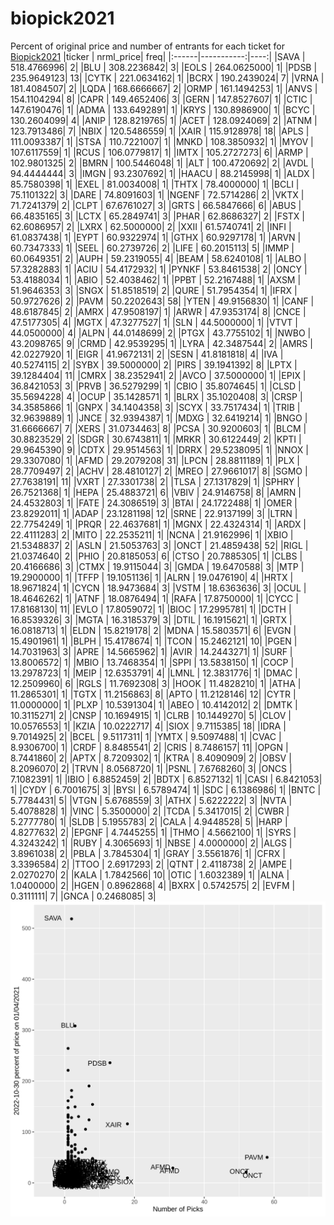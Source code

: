 # biopick2021
Percent of original price and number of entrants for each ticket for [Biopick2021](https://twitter.com/hashtag/Biopick2021)
|ticker |  nrml_price| freq|
|:------|-----------:|----:|
|SAVA   | 518.4766996|    2|
|BLU    | 308.2236842|    3|
|EOLS   | 264.0625000|    1|
|PDSB   | 235.9649123|   13|
|CYTK   | 221.0634162|    1|
|BCRX   | 190.2439024|    7|
|VRNA   | 181.4084507|    2|
|LQDA   | 168.6666667|    2|
|ORMP   | 161.1494253|    1|
|ANVS   | 154.1104294|    8|
|CAPR   | 149.4652406|    3|
|GERN   | 147.8527607|    1|
|CTIC   | 147.6190476|    1|
|ADMA   | 133.6492891|    1|
|KRYS   | 130.8986900|    1|
|BCYC   | 130.2604099|    4|
|ANIP   | 128.8219765|    1|
|ACET   | 128.0924069|    2|
|ATNM   | 123.7913486|    7|
|NBIX   | 120.5486559|    1|
|XAIR   | 115.9128978|   18|
|APLS   | 111.0093387|    1|
|STSA   | 110.7221007|    1|
|MNKD   | 108.3850932|    1|
|MYOV   | 107.6117559|    1|
|RCUS   | 106.0779817|    1|
|IMTX   | 105.2727273|    6|
|ARMP   | 102.9801325|    2|
|BMRN   | 100.5446048|    1|
|ALT    | 100.4720692|    2|
|AVDL   |  94.4444444|    3|
|IMGN   |  93.2307692|    1|
|HAACU  |  88.2145998|    1|
|ALDX   |  85.7580398|    1|
|EXEL   |  81.0034008|    1|
|THTX   |  78.4000000|    1|
|BCLI   |  75.1101322|    3|
|DARE   |  74.8091603|    1|
|NGENF  |  72.5714286|    2|
|VKTX   |  71.7241379|    2|
|CLPT   |  67.6761027|    3|
|GRTS   |  66.5847666|    6|
|ABUS   |  66.4835165|    3|
|LCTX   |  65.2849741|    3|
|PHAR   |  62.8686327|    2|
|FSTX   |  62.6086957|    2|
|LXRX   |  62.5000000|    2|
|XXII   |  61.5740741|    2|
|INFI   |  61.0837438|    1|
|EYPT   |  60.9322974|    1|
|GTHX   |  60.9297178|    1|
|ARVN   |  60.7347333|    1|
|SEEL   |  60.2739726|    2|
|LIFE   |  60.2015113|    5|
|IMMP   |  60.0649351|    2|
|AUPH   |  59.2319055|    4|
|BEAM   |  58.6240108|    1|
|ALBO   |  57.3282883|    1|
|ACIU   |  54.4172932|    1|
|PYNKF  |  53.8461538|    2|
|ONCY   |  53.4188034|    1|
|ABIO   |  52.4038462|    1|
|PPBT   |  52.2167488|    1|
|AXSM   |  51.9646353|    3|
|SNGX   |  51.8518519|    2|
|QURE   |  51.7954354|    1|
|IFRX   |  50.9727626|    2|
|PAVM   |  50.2202643|   58|
|YTEN   |  49.9156830|    1|
|CANF   |  48.6187845|    2|
|AMRX   |  47.9508197|    1|
|ARWR   |  47.9353174|    8|
|CNCE   |  47.5177305|    4|
|MGTX   |  47.3277527|    1|
|SLN    |  44.5000000|    1|
|VTVT   |  44.0500000|    4|
|ALPN   |  44.0148699|    2|
|PTGX   |  43.7755102|    1|
|NWBO   |  43.2098765|    9|
|CRMD   |  42.9539295|    1|
|LYRA   |  42.3487544|    2|
|AMRS   |  42.0227920|    1|
|EIGR   |  41.9672131|    2|
|SESN   |  41.8181818|    4|
|IVA    |  40.5274115|    2|
|SYBX   |  39.5000000|    2|
|PIRS   |  39.1941392|    8|
|LPTX   |  39.1284404|   11|
|CMRX   |  38.2352941|    2|
|AVCO   |  37.5000000|    1|
|EPIX   |  36.8421053|    3|
|PRVB   |  36.5279299|    1|
|CBIO   |  35.8074645|    1|
|CLSD   |  35.5694228|    4|
|OCUP   |  35.1428571|    1|
|BLRX   |  35.1020408|    3|
|CRSP   |  34.3585866|    1|
|GNPX   |  34.1404358|    3|
|SCYX   |  33.7517434|    1|
|TRIB   |  32.9639889|    1|
|JNCE   |  32.9394387|    1|
|MDXG   |  32.6419214|    1|
|BNGO   |  31.6666667|    7|
|XERS   |  31.0734463|    8|
|PCSA   |  30.9200603|    1|
|BLCM   |  30.8823529|    2|
|SDGR   |  30.6743811|    1|
|MRKR   |  30.6122449|    2|
|KPTI   |  29.9645390|    9|
|CDTX   |  29.9514563|    1|
|DRRX   |  29.5238095|    1|
|NNOX   |  29.3307080|    1|
|AFMD   |  29.2079208|   31|
|LPCN   |  28.8811189|    1|
|PLX    |  28.7709497|    2|
|ACHV   |  28.4810127|    2|
|MREO   |  27.9661017|    8|
|SGMO   |  27.7638191|   11|
|VXRT   |  27.3301738|    2|
|TLSA   |  27.1317829|    1|
|SPHRY  |  26.7521368|    1|
|HEPA   |  25.4883721|    6|
|VBIV   |  24.9146758|    8|
|AMRN   |  24.4532803|    1|
|FATE   |  24.3086519|    3|
|BTAI   |  24.1722488|    1|
|OMER   |  23.8292011|    1|
|ADAP   |  23.1281198|   12|
|SRNE   |  22.9137199|    3|
|LTRN   |  22.7754249|    1|
|PRQR   |  22.4637681|    1|
|MGNX   |  22.4324314|    1|
|ARDX   |  22.4111283|    2|
|MITO   |  22.2535211|    1|
|NCNA   |  21.9162996|    1|
|XBIO   |  21.5348837|    2|
|ASLN   |  21.5053763|    3|
|ONCT   |  21.4859438|   52|
|RIGL   |  21.0374640|    2|
|PHIO   |  20.8185053|    6|
|CTSO   |  20.7885305|    1|
|CLBS   |  20.4166686|    3|
|CTMX   |  19.9115044|    3|
|GMDA   |  19.6470588|    3|
|MTP    |  19.2900000|    1|
|TFFP   |  19.1051136|    1|
|ALRN   |  19.0476190|    4|
|HRTX   |  18.9671824|    1|
|CYCN   |  18.9473684|    3|
|VSTM   |  18.6363636|    3|
|OCUL   |  18.4646262|    1|
|ATNF   |  18.0876494|    1|
|RAFA   |  17.8750000|    1|
|CYCC   |  17.8168130|   11|
|EVLO   |  17.8059072|    1|
|BIOC   |  17.2995781|    1|
|DCTH   |  16.8539326|    3|
|MGTA   |  16.3185379|    3|
|DTIL   |  16.1915621|    1|
|GRTX   |  16.0818713|    1|
|ELDN   |  15.8219178|    2|
|MDNA   |  15.5803571|    6|
|EVGN   |  15.4901961|    1|
|BLPH   |  15.4178674|    1|
|TCON   |  15.2462121|   10|
|PGEN   |  14.7031963|    3|
|APRE   |  14.5665962|    1|
|AVIR   |  14.2443271|    1|
|SURF   |  13.8006572|    1|
|MBIO   |  13.7468354|    1|
|SPPI   |  13.5838150|    1|
|COCP   |  13.2978723|    1|
|MEIP   |  12.6353791|    4|
|LMNL   |  12.3831776|    1|
|DMAC   |  12.2509960|    6|
|RGLS   |  11.7692308|    3|
|HOOK   |  11.4828210|    1|
|ATHA   |  11.2865301|    1|
|TGTX   |  11.2156863|    8|
|APTO   |  11.2128146|   12|
|CYTR   |  11.0000000|    1|
|PLXP   |  10.5391304|    1|
|ABEO   |  10.4142012|    2|
|DMTK   |  10.3115271|    2|
|CNSP   |  10.1694915|    1|
|CLRB   |  10.1449270|    5|
|CLOV   |  10.0576553|    1|
|KZIA   |  10.0222717|    4|
|SIOX   |   9.7115385|   18|
|IDRA   |   9.7014925|    2|
|BCEL   |   9.5117311|    1|
|YMTX   |   9.5097488|    1|
|CVAC   |   8.9306700|    1|
|CRDF   |   8.8485541|    2|
|CRIS   |   8.7486157|   11|
|OPGN   |   8.7441860|    2|
|APTX   |   8.7209302|    1|
|KTRA   |   8.4090909|    2|
|OBSV   |   8.2096070|    2|
|TRVN   |   8.0568720|    1|
|PSNL   |   7.6768260|    3|
|ONCS   |   7.1082391|    1|
|IBIO   |   6.8852459|    2|
|BDTX   |   6.8527132|    1|
|CASI   |   6.8421053|    1|
|CYDY   |   6.7001675|    3|
|BYSI   |   6.5789474|    1|
|SDC    |   6.1386986|    1|
|BNTC   |   5.7784431|    5|
|VTGN   |   5.6768559|    3|
|ATHX   |   5.6222222|    3|
|NVTA   |   5.4078828|    1|
|VINC   |   5.3500000|    2|
|TCDA   |   5.3417015|    2|
|CWBR   |   5.2777780|    1|
|SLDB   |   5.1955783|    2|
|CALA   |   4.9448528|    5|
|HARP   |   4.8277632|    2|
|EPGNF  |   4.7445255|    1|
|THMO   |   4.5662100|    1|
|SYRS   |   4.3243242|    1|
|RUBY   |   4.3065693|    1|
|NBSE   |   4.0000000|    2|
|ALGS   |   3.8961038|    2|
|PBLA   |   3.7845304|    1|
|GRAY   |   3.5561876|    1|
|CFRX   |   3.3396584|    2|
|TTOO   |   2.6917293|    2|
|QTNT   |   2.4118738|    2|
|AMPE   |   2.0270270|    2|
|KALA   |   1.7842566|   10|
|OTIC   |   1.6032389|    1|
|ALNA   |   1.0400000|    2|
|HGEN   |   0.8962868|    4|
|BXRX   |   0.5742575|    2|
|EVFM   |   0.3111111|    7|
|GNCA   |   0.2468085|    3|
![retvspicks](biopicks.png?raw=true)
